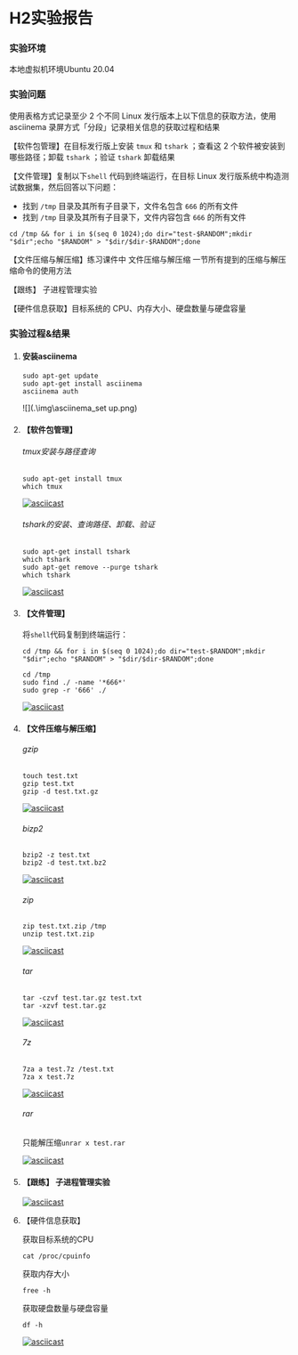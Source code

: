 



# H2实验报告

### 实验环境

本地虚拟机环境Ubuntu 20.04

### 实验问题

使用表格方式记录至少 2 个不同 Linux 发行版本上以下信息的获取方法，使用 asciinema 录屏方式「分段」记录相关信息的获取过程和结果

【软件包管理】在目标发行版上安装 `tmux` 和 `tshark` ；查看这 2 个软件被安装到哪些路径；卸载 `tshark` ；验证 `tshark` 卸载结果

【文件管理】复制以下`shell` 代码到终端运行，在目标 Linux 发行版系统中构造测试数据集，然后回答以下问题：

- 找到 `/tmp` 目录及其所有子目录下，文件名包含 `666` 的所有文件
- 找到 `/tmp` 目录及其所有子目录下，文件内容包含 `666` 的所有文件

```
cd /tmp && for i in $(seq 0 1024);do dir="test-$RANDOM";mkdir "$dir";echo "$RANDOM" > "$dir/$dir-$RANDOM";done
```

【文件压缩与解压缩】练习课件中 文件压缩与解压缩 一节所有提到的压缩与解压缩命令的使用方法

【跟练】 子进程管理实验

【硬件信息获取】目标系统的 CPU、内存大小、硬盘数量与硬盘容量

### 实验过程&结果

1. #### 安装asciinema

   ```
   sudo apt-get update
   sudo apt-get install asciinema
   asciinema auth
   ```

   ![](.\img\asciinema_set up.png)

2. #### 【软件包管理】

   ###### tmux安装与路径查询

   ```
   sudo apt-get install tmux
   which tmux
   ```

   [![asciicast](https://asciinema.org/a/IF8TZGtDX9m88qgr5HJtiei7l.svg)](https://asciinema.org/a/IF8TZGtDX9m88qgr5HJtiei7l)

   ###### tshark的安装、查询路径、卸载、验证

   ```
   sudo apt-get install tshark
   which tshark
   sudo apt-get remove --purge tshark
   which tshark
   ```

   [![asciicast](https://asciinema.org/a/fS5jCc0QfjdhEzuz6KZ3Jqjp7.svg)](https://asciinema.org/a/fS5jCc0QfjdhEzuz6KZ3Jqjp7)

3. #### 【文件管理】

   将`shell`代码复制到终端运行：

   ```
   cd /tmp && for i in $(seq 0 1024);do dir="test-$RANDOM";mkdir "$dir";echo "$RANDOM" > "$dir/$dir-$RANDOM";done
   ```

   ```
   cd /tmp
   sudo find ./ -name '*666*'
   sudo grep -r '666' ./
   ```

   [![asciicast](https://asciinema.org/a/eOw82TCzKRF2CXp6EDFW6exDP.svg)](https://asciinema.org/a/eOw82TCzKRF2CXp6EDFW6exDP)

4. #### 【文件压缩与解压缩】

   ###### gzip

   ```
   touch test.txt
   gzip test.txt
   gzip -d test.txt.gz
   ```

   [![asciicast](https://asciinema.org/a/EOnZHZRv1r9Pk2ZzaFMhLHaud.svg)](https://asciinema.org/a/EOnZHZRv1r9Pk2ZzaFMhLHaud)

   ###### bizp2

   ```
   bzip2 -z test.txt
   bzip2 -d test.txt.bz2
   ```

   [![asciicast](https://asciinema.org/a/g9InrWjNfcx3fcwD2WXrhRAGG.svg)](https://asciinema.org/a/g9InrWjNfcx3fcwD2WXrhRAGG)

   ###### zip

   ```
   zip test.txt.zip /tmp
   unzip test.txt.zip
   ```

   [![asciicast](https://asciinema.org/a/syhecoWFhShSHN9ed1VdYzeek.svg)](https://asciinema.org/a/syhecoWFhShSHN9ed1VdYzeek)

   ###### tar

   ```
   tar -czvf test.tar.gz test.txt
   tar -xzvf test.tar.gz
   ```

   [![asciicast](https://asciinema.org/a/M5VFlfhLFHesHJfsLMw0xM9Q9.svg)](https://asciinema.org/a/M5VFlfhLFHesHJfsLMw0xM9Q9)

   ###### 7z

   ```
   7za a test.7z /test.txt
   7za x test.7z
   ```

   [![asciicast](https://asciinema.org/a/SekPpaNDp1FCtyOD73cFs4bv7.svg)](https://asciinema.org/a/SekPpaNDp1FCtyOD73cFs4bv7)

   ###### rar

   只能解压缩`unrar x test.rar`

   [![asciicast](https://asciinema.org/a/XWkKmLtFeahQmTQ7nvDd2ry8C.svg)](https://asciinema.org/a/XWkKmLtFeahQmTQ7nvDd2ry8C)

5. #### 【跟练】 子进程管理实验

   [![asciicast](https://asciinema.org/a/cxVHawRW87rYBNBJ2ag8lRKR8.svg)](https://asciinema.org/a/cxVHawRW87rYBNBJ2ag8lRKR8)

6. 【硬件信息获取】

   获取目标系统的CPU

   ```
   cat /proc/cpuinfo
   ```

   获取内存大小

   ```
   free -h
   ```

   获取硬盘数量与硬盘容量

   ```
   df -h
   ```

   [![asciicast](https://asciinema.org/a/PuioXthPZ3CHphhmXBmpSNAfa.svg)](https://asciinema.org/a/PuioXthPZ3CHphhmXBmpSNAfa)

   



